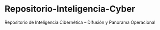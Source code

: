 # Repositorio-Inteligencia-Cyber
 Repositorio de Inteligencia Cibernética – Difusión y Panorama Operacional
